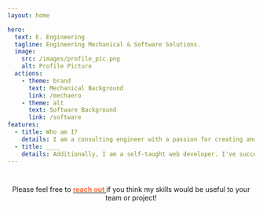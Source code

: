 ```yaml
---
layout: home

hero:
  text: E. Engineering
  tagline: Engineering Mechanical & Software Solutions.
  image:
    src: /images/profile_pic.png
    alt: Profile Picture
  actions:
    - theme: brand
      text: Mechanical Background
      link: /mechaero
    - theme: alt
      text: Software Background
      link: /software
features:
  - title: Who am I?
    details: I am a consulting engineer with a passion for creating and building innovative engineering solutions. I have 8 years of experience as a mechanical/aerospace engineer. I've worked on projects ranging from aircraft design, to data science, to test engineering.
  - title: ____
    details: Additionally, I am a self-taught web developer. I've successfully launched full stack and single page applications. I have various software tools and am also looking for the best tool to get the job done!
---
```


<html>
<br>
    <p style="width:500px; text-align:center; margin:10px auto">
      Please feel free to <a href="mailto:deenriquez92@gmail.com"><b><span style="color:rgb(255, 115, 64);"> reach out </span> </b> </a> if you think my skills would be useful to your team or project! 
    </p>
</html>
